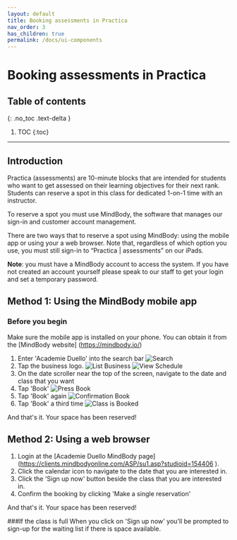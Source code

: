 ```yaml
---
layout: default
title: Booking assessments in Practica 
nav_order: 3
has_children: true
permalink: /docs/ui-components
---
```

# Booking assessments in Practica

## Table of contents
{: .no_toc .text-delta }

1. TOC
{:toc}

---

## Introduction
Practica (assessments) are 10-minute blocks that are intended for students who want to get assessed on their learning
objectives for their next rank. Students can reserve a spot in this class for dedicated 1-on-1 time with an instructor.

To reserve a spot you must use MindBody, the software that manages our sign-in and customer account management.

There are two ways that to reserve a spot using MindBody: using the mobile app or using your a web browser.
Note that, regardless of which option you use, you must still sign-in to “Practica | assessments” on our iPads.

**Note**: you must have a MindBody account to access the system. If you have not created an account yourself please speak
to our staff to get your login and set a temporary password.
 
## Method 1: Using the MindBody mobile app

### Before you begin
Make sure the mobile app is installed on your phone. You can obtain it from the [MindBody website] (https://mindbody.io/)

1. Enter 'Academie Duello' into the search bar
![Search](assets/images/practica-mobile-1.png)
2. Tap the business logo.
![List Business](assets/images/practica-mobile-2.png)
![View Schedule](assets/images/practica-mobile-3.png)
4. On the date scroller near the top of the screen, navigate to the date and class that you want
5. Tap 'Book'
![Press Book](assets/images/practica-mobile-5.png)
6. Tap 'Book' again
![Confirmation Book](assets/images/practica-mobile-6.png)
7. Tap 'Book' a third time
![Class is Booked](assets/images/practica-mobile-end.png)
  

And that's it. Your space has been reserved!
 
## Method 2: Using a web browser

1. Login at the [Academie Duello MindBody page] (https://clients.mindbodyonline.com/ASP/su1.asp?studioid=154406
).
2. Click the calendar icon to navigate to the date that you are interested in.
3. Click the 'Sign up now' button beside the class that you are interested in.
4. Confirm the booking by clicking 'Make a single reservation'

And that's it. Your space has been reserved!

###If the class is full
When you click on 'Sign up now' you'll be prompted to sign-up for the waiting list if there is space available.
